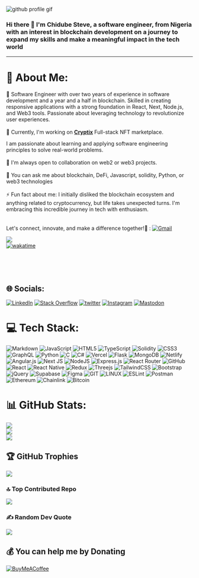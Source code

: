 ![github profile gif](https://github.com/chidubesteve/chidubesteve/assets/117487194/7b6d262b-6090-4c68-b24a-0c740792787a)


<!--- ![IMG_9890 (2)](https://github.com/chidubesteve/chidubesteve/assets/117487194/b929edd2-4c97-4b7e-884d-26d353405b68) --->

### Hi there 👋 I'm Chidube Steve, a software engineer, from Nigeria with an interest in blockchain development on a journey to expand my skills and make a meaningful impact in the tech world
----
# 💫 About Me:
💼 Software Engineer with over two years of experience in software development and a year and a half in blockchain. Skilled in creating responsive applications with a strong foundation in React, Next, Node.js, and Web3 tools. Passionate about leveraging technology to revolutionize user experiences.<br><br>🔭 Currently, I'm working on **[Cryptix](https://github.com/chidubesteve/Cryptix-Front-End)** Full-stack NFT marketplace.
<!--- This is to deepen further my knowledge in the use cases and application of decentralization in the various real-life industries and sectors, while further honing my skills in blockchain development with the solidity programming language. --->
I am passionate about learning and applying software engineering principles to solve real-world problems.<br><br>🤝 I'm always open to collaboration on web2 or web3 projects.<br><br>💬 You can ask me about blockchain, DeFi, Javascript, solidity, Python, or web3 technologies<br><br>⚡ Fun fact about me: I initially disliked the blockchain ecosystem and anything related to cryptocurrency, but life takes unexpected turns. I'm embracing this incredible journey in tech with enthusiasm.<br><br><br>Let's connect, innovate, and make a difference together!🚀 :  [![Gmail](https://img.shields.io/badge/Gmail-D14836?style=for-the-badge&logo=gmail&logoColor=white)](mailto:anikechidube@gmail.com)


[![](https://visitcount.itsvg.in/api?id=chdidubesteve&icon=0&color=0)](https://visitcount.itsvg.in)   
[![wakatime](https://wakatime.com/badge/user/5f15c287-d1b2-4d55-aa9c-7fc946dc9f39.svg)](https://wakatime.com/@5f15c287-d1b2-4d55-aa9c-7fc946dc9f39?style=plastic)

<br><br><br>

## 🌐 Socials:
[![LinkedIn](https://img.shields.io/badge/LinkedIn-%230077B5.svg?logo=linkedin&logoColor=white)](https://linkedin.com/in/chidube-anike) [![Stack Overflow](https://img.shields.io/badge/-Stackoverflow-FE7A16?logo=stack-overflow&logoColor=white)](https://stackoverflow.com/users/22151593)  [![twitter](https://img.shields.io/twitter/follow/PhoenixWeb3Dev?style=plastic&logo=twitter&labelColor=595959&color=595959)](https://twitter.com/PhoenixWeb3Dev)   [![Instagram](https://img.shields.io/badge/Instagram-%23E4405F.svg?logo=Instagram&logoColor=white)](https://instagram.com/PhoenixDevHub) [![Mastodon](https://img.shields.io/badge/-MASTODON-%232B90D9?style=for-the-badge&logo=mastodon&logoColor=white)](https://mastodon.social/@Web3Phoenix) 

# 💻 Tech Stack:
![Markdown](https://img.shields.io/badge/markdown-%23000000.svg?style=for-the-badge&logo=markdown&logoColor=white) ![JavaScript](https://img.shields.io/badge/javascript-%23323330.svg?style=for-the-badge&logo=javascript&logoColor=%23F7DF1E) ![HTML5](https://img.shields.io/badge/html5-%23E34F26.svg?style=for-the-badge&logo=html5&logoColor=white) ![TypeScript](https://img.shields.io/badge/typescript-%23007ACC.svg?style=for-the-badge&logo=typescript&logoColor=white) ![Solidity](https://img.shields.io/badge/Solidity-%23363636.svg?style=for-the-badge&logo=solidity&logoColor=white) ![CSS3](https://img.shields.io/badge/css3-%231572B6.svg?style=for-the-badge&logo=css3&logoColor=white) ![GraphQL](https://img.shields.io/badge/-GraphQL-E10098?style=for-the-badge&logo=graphql&logoColor=white) ![Python](https://img.shields.io/badge/python-3670A0?style=for-the-badge&logo=python&logoColor=ffdd54) ![C](https://img.shields.io/badge/c-%2300599C.svg?style=for-the-badge&logo=c&logoColor=white) ![C#](https://img.shields.io/badge/c%23-%23239120.svg?style=for-the-badge&logo=c-sharp&logoColor=white) ![Vercel](https://img.shields.io/badge/vercel-%23000000.svg?style=for-the-badge&logo=vercel&logoColor=white) ![Flask](https://img.shields.io/badge/flask-%23000.svg?style=for-the-badge&logo=flask&logoColor=white) ![MongoDB](https://img.shields.io/badge/MongoDB-%234ea94b.svg?style=for-the-badge&logo=mongodb&logoColor=white) ![Netlify](https://img.shields.io/badge/netlify-%23000000.svg?style=for-the-badge&logo=netlify&logoColor=#00C7B7) ![Angular.js](https://img.shields.io/badge/angular.js-%23E23237.svg?style=for-the-badge&logo=angularjs&logoColor=white) ![Next JS](https://img.shields.io/badge/Next-black?style=for-the-badge&logo=next.js&logoColor=white) ![NodeJS](https://img.shields.io/badge/node.js-6DA55F?style=for-the-badge&logo=node.js&logoColor=white) ![Express.js](https://img.shields.io/badge/express.js-%23404d59.svg?style=for-the-badge&logo=express&logoColor=%2361DAFB) ![React Router](https://img.shields.io/badge/React_Router-CA4245?style=for-the-badge&logo=react-router&logoColor=white) ![GitHub](https://img.shields.io/badge/GitHub-%23121011.svg?style=for-the-badge&logo=github&logoColor=white) ![React](https://img.shields.io/badge/react-%2320232a.svg?style=for-the-badge&logo=react&logoColor=%2361DAFB) ![React Native](https://img.shields.io/badge/react_native-%2320232a.svg?style=for-the-badge&logo=react&logoColor=%2361DAFB) ![Redux](https://img.shields.io/badge/redux-%23593d88.svg?style=for-the-badge&logo=redux&logoColor=white) ![Threejs](https://img.shields.io/badge/threejs-black?style=for-the-badge&logo=three.js&logoColor=white) ![TailwindCSS](https://img.shields.io/badge/tailwindcss-%2338B2AC.svg?style=for-the-badge&logo=tailwind-css&logoColor=white)  ![Bootstrap](https://img.shields.io/badge/bootstrap-%23563D7C.svg?style=for-the-badge&logo=bootstrap&logoColor=white) ![jQuery](https://img.shields.io/badge/jquery-%230769AD.svg?style=for-the-badge&logo=jquery&logoColor=white) 	![Supabase](https://img.shields.io/badge/Supabase-3ECF8E?style=for-the-badge&logo=supabase&logoColor=white) 	![Figma](https://img.shields.io/badge/figma-%23F24E1E.svg?style=for-the-badge&logo=figma&logoColor=white) ![GIT](https://img.shields.io/badge/Git-fc6d26?style=for-the-badge&logo=git&logoColor=white) ![LINUX](https://img.shields.io/badge/Linux-FCC624?style=for-the-badge&logo=linux&logoColor=black) ![ESLint](https://img.shields.io/badge/ESLint-4B3263?style=for-the-badge&logo=eslint&logoColor=white) ![Postman](https://img.shields.io/badge/Postman-FF6C37?style=for-the-badge&logo=postman&logoColor=white) ![Ethereum](https://img.shields.io/badge/Ethereum-3C3C3D?style=for-the-badge&logo=Ethereum&logoColor=white) ![Chainlink](https://img.shields.io/badge/Chainlink-375BD2?style=for-the-badge&logo=Chainlink&logoColor=white) ![Bitcoin](https://img.shields.io/badge/Bitcoin-000?style=for-the-badge&logo=bitcoin&logoColor=white)
# 📊 GitHub Stats:
![](https://github-readme-stats.vercel.app/api?username=chidubesteve&theme=dark&hide_border=true&include_all_commits=true&count_private=true)<br/>
![](https://github-readme-streak-stats.herokuapp.com/?user=chidubesteve&theme=dark&hide_border=true)<br/>
![](https://github-readme-stats.vercel.app/api/top-langs/?username=chidubesteve&theme=dark&hide_border=true&include_all_commits=true&count_private=true&layout=compact)

## 🏆 GitHub Trophies
![](https://github-profile-trophy.vercel.app/?username=chidubesteve&theme=discord&no-frame=false&no-bg=false&margin-w=4)

### 🔝 Top Contributed Repo
![](https://github-contributor-stats.vercel.app/api?username=chidubesteve&limit=5&theme=dark&combine_all_yearly_contributions=true)

### ✍️ Random Dev Quote
![](https://quotes-github-readme.vercel.app/api?type=horizontal&theme=dark)


<!-- ![](https://komarev.com/ghpvc/?username=chidubesteve&style=flat-square) -->

## 💰 You can help me by Donating
[![BuyMeACoffee](https://img.shields.io/badge/Buy%20Me%20a%20Coffee-ffdd00?style=for-the-badge&logo=buy-me-a-coffee&logoColor=black)](https://buymeacoffee.com/Web3Phoenix) 



